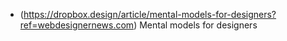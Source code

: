 - (https://dropbox.design/article/mental-models-for-designers?ref=webdesignernews.com) Mental models for designers
